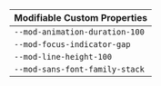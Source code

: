 | Modifiable Custom Properties |
| --- |
| `--mod-animation-duration-100` |
| `--mod-focus-indicator-gap` |
| `--mod-line-height-100` |
| `--mod-sans-font-family-stack` |